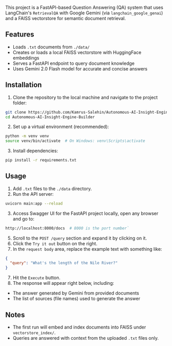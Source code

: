 This project is a FastAPI-based Question Answering (QA) system that uses LangChain's `RetrievalQA` with Google Gemini (via `langchain_google_genai`) and a FAISS vectorstore for semantic document retrieval.

## Features
- Loads `.txt` documents from `./data/`
- Creates or loads a local FAISS vectorstore with HuggingFace embeddings
- Serves a FastAPI endpoint to query document knowledge
- Uses Gemini 2.0 Flash model for accurate and concise answers

## Installation
1. Clone the repository to the local machine and navigate to the project folder:
```bash
git clone https://github.com/Kamrus-Salehin/Autonomous-AI-Insight-Engine-Builder.git
cd Autonomous-AI-Insight-Engine-Builder
```
2. Set up a virtual environment (recommended):
```bash
python -m venv venv
source venv/bin/activate  # On Windows: venv\Scripts\activate
```
3. Install dependencies:
```bash
pip install -r requirements.txt
```

## Usage
1. Add `.txt` files to the `./data` directory.
2. Run the API server:
```bash
uvicorn main:app --reload
```
3. Access Swagger UI for the FastAPI project locally, open any browser and go to:
```bash
http://localhost:8000/docs  # 8000 is the port number`
```
5. Scroll to the `POST /query` section and expand it by clicking on it.
6. Click the `Try it out` button on the right.
7. In the `request body` area, replace the example text with something like:
```json
{
  "query": "What's the length of the Nile River?"
}
```
7. Hit the `Execute` button.
8. The response will appear right below, including:
- The answer generated by Gemini from provided documents
- The list of sources (file names) used to generate the answer

## Notes
- The first run will embed and index documents into FAISS under `vectorstore_index/`.
- Queries are answered with context from the uploaded `.txt` files only.
